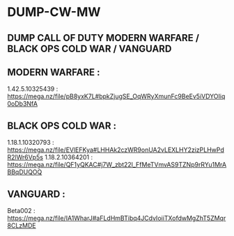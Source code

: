 # DUMP-CW-MW
DUMP CALL OF DUTY MODERN WARFARE / BLACK OPS COLD WAR / VANGUARD
---------------------------------------------------------------------------

MODERN WARFARE : 
-------------------------
1.42.5.10325439 : https://mega.nz/file/pB8yxK7L#bpkZjugSE_OqWRyXmunFc9BeEv5iVDYOIiq0oDb3NfA


BLACK OPS COLD WAR : 
-------------------------
1.18.1.10320793 : https://mega.nz/file/EVlEFKya#LHHAk2czWR9onUA2vLEXLHY2zizPLHwPdR2lWr6Vp5s
1.18.2.10364201 : https://mega.nz/file/QF1yQKAC#j7W_zbt22l_FfMeTVmvAS9TZNp9rRYu1MrABBqDUQOQ


VANGUARD : 
-------------------------
Beta002 : https://mega.nz/file/IA1WharJ#aFLdHmBTibq4JCdvIoiiTXofdwMgZhT5ZMqr8CLzMDE
